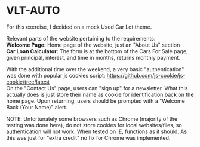 # VLT-AUTO

For this exercise, I decided on a mock Used Car Lot theme.

Relevant parts of the website pertaining to the requirements: <br>
**Welcome Page:** Home page of the website, just an "About Us" section <br>
**Car Loan Calculator:** The form is at the bottom of the Cars For Sale page, given principal, interest, and time in months, returns monthly payment.

With the additional time over the weekend, a very basic "authentication" was done with popular js cookies script: https://github.com/js-cookie/js-cookie/tree/latest <br>
On the "Contact Us" page, users can "sign up" for a newsletter. What this actually does is just store their name as cookie for identification back on the home page. Upon returning, users should be prompted with a "Welcome Back (Your Name)" alert.<br>

NOTE: Unfortunately some browsers such as Chrome (majority of the testing was done here), do not store cookies for local websites/files, so authentication will not work. When tested on IE, functions as it should. As this was just for "extra credit" no fix for Chrome was implemented.
